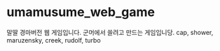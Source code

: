 # umamusume_web_game
말딸 경마버전 웹 게임입니다.
군머에서 쓸려고 만드는 게임입니당.
cap, shower, maruzensky, creek, rudolf, turbo
